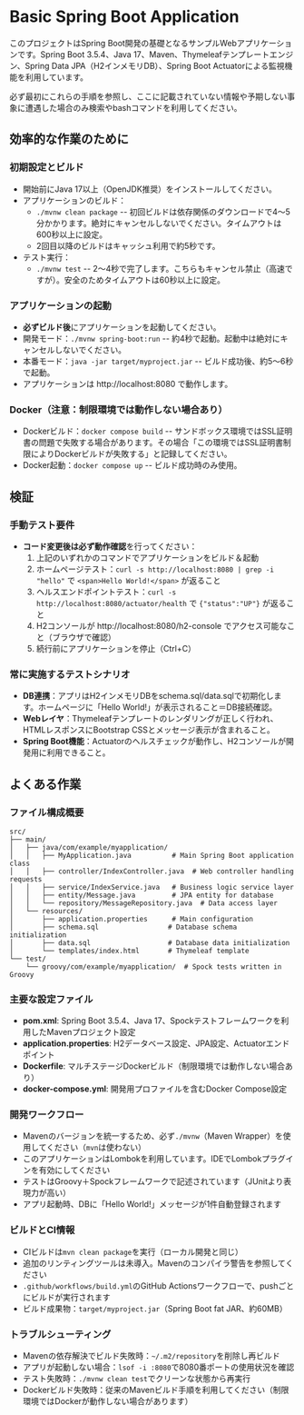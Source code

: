 # Basic Spring Boot Application

このプロジェクトはSpring Boot開発の基礎となるサンプルWebアプリケーションです。Spring Boot 3.5.4、Java 17、Maven、Thymeleafテンプレートエンジン、Spring Data JPA（H2インメモリDB）、Spring Boot Actuatorによる監視機能を利用しています。

必ず最初にこれらの手順を参照し、ここに記載されていない情報や予期しない事象に遭遇した場合のみ検索やbashコマンドを利用してください。

## 効率的な作業のために

### 初期設定とビルド
- 開始前にJava 17以上（OpenJDK推奨）をインストールしてください。
- アプリケーションのビルド：
  - `./mvnw clean package` -- 初回ビルドは依存関係のダウンロードで4～5分かかります。絶対にキャンセルしないでください。タイムアウトは600秒以上に設定。
  - 2回目以降のビルドはキャッシュ利用で約5秒です。
- テスト実行：
  - `./mvnw test` -- 2～4秒で完了します。こちらもキャンセル禁止（高速ですが）。安全のためタイムアウトは60秒以上に設定。

### アプリケーションの起動
- **必ずビルド後**にアプリケーションを起動してください。
- 開発モード：`./mvnw spring-boot:run` -- 約4秒で起動。起動中は絶対にキャンセルしないでください。
- 本番モード：`java -jar target/myproject.jar` -- ビルド成功後、約5～6秒で起動。
- アプリケーションは http://localhost:8080 で動作します。

### Docker（注意：制限環境では動作しない場合あり）
- Dockerビルド：`docker compose build` -- サンドボックス環境ではSSL証明書の問題で失敗する場合があります。その場合「この環境ではSSL証明書制限によりDockerビルドが失敗する」と記録してください。
- Docker起動：`docker compose up` -- ビルド成功時のみ使用。

## 検証

### 手動テスト要件
- **コード変更後は必ず動作確認**を行ってください：
  1. 上記のいずれかのコマンドでアプリケーションをビルド＆起動
  2. ホームページテスト：`curl -s http://localhost:8080 | grep -i "hello"` で `<span>Hello World!</span>` が返ること
  3. ヘルスエンドポイントテスト：`curl -s http://localhost:8080/actuator/health` で `{"status":"UP"}` が返ること
  4. H2コンソールが http://localhost:8080/h2-console でアクセス可能なこと（ブラウザで確認）
  5. 続行前にアプリケーションを停止（Ctrl+C）

### 常に実施するテストシナリオ
- **DB連携**：アプリはH2インメモリDBをschema.sql/data.sqlで初期化します。ホームページに「Hello World!」が表示されること＝DB接続確認。
- **Webレイヤ**：Thymeleafテンプレートのレンダリングが正しく行われ、HTMLレスポンスにBootstrap CSSとメッセージ表示が含まれること。
- **Spring Boot機能**：Actuatorのヘルスチェックが動作し、H2コンソールが開発用に利用できること。

## よくある作業

### ファイル構成概要
```
src/
├── main/
│   ├── java/com/example/myapplication/
│   │   ├── MyApplication.java          # Main Spring Boot application class
│   │   ├── controller/IndexController.java  # Web controller handling requests
│   │   ├── service/IndexService.java   # Business logic service layer
│   │   ├── entity/Message.java         # JPA entity for database
│   │   └── repository/MessageRepository.java  # Data access layer
│   └── resources/
│       ├── application.properties      # Main configuration
│       ├── schema.sql                 # Database schema initialization
│       ├── data.sql                   # Database data initialization  
│       └── templates/index.html       # Thymeleaf template
└── test/
    └── groovy/com/example/myapplication/  # Spock tests written in Groovy
```

### 主要な設定ファイル
- **pom.xml**: Spring Boot 3.5.4、Java 17、Spockテストフレームワークを利用したMavenプロジェクト設定
- **application.properties**: H2データベース設定、JPA設定、Actuatorエンドポイント
- **Dockerfile**: マルチステージDockerビルド（制限環境では動作しない場合あり）
- **docker-compose.yml**: 開発用プロファイルを含むDocker Compose設定

### 開発ワークフロー
- Mavenのバージョンを統一するため、必ず`./mvnw`（Maven Wrapper）を使用してください（`mvn`は使わない）
- このアプリケーションはLombokを利用しています。IDEでLombokプラグインを有効にしてください
- テストはGroovy＋Spockフレームワークで記述されています（JUnitより表現力が高い）
- アプリ起動時、DBに「Hello World!」メッセージが1件自動登録されます

### ビルドとCI情報
- CIビルドは`mvn clean package`を実行（ローカル開発と同じ）
- 追加のリンティングツールは未導入。Mavenのコンパイラ警告を参照してください
- `.github/workflows/build.yml`のGitHub Actionsワークフローで、pushごとにビルドが実行されます
- ビルド成果物：`target/myproject.jar`（Spring Boot fat JAR、約60MB）

### トラブルシューティング
- Mavenの依存解決でビルド失敗時：`~/.m2/repository`を削除し再ビルド
- アプリが起動しない場合：`lsof -i :8080`で8080番ポートの使用状況を確認
- テスト失敗時：`./mvnw clean test`でクリーンな状態から再実行
- Dockerビルド失敗時：従来のMavenビルド手順を利用してください（制限環境ではDockerが動作しない場合があります）

